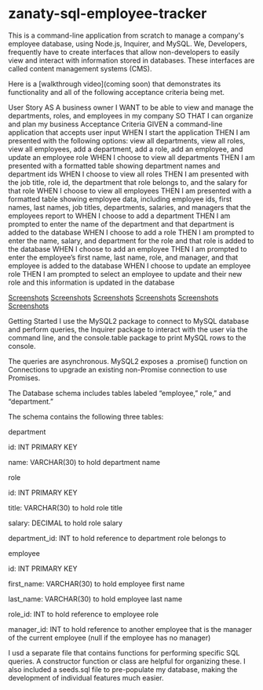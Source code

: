 # zanaty-sql-employee-tracker

This is a command-line application from scratch to manage a company's employee database, using Node.js, Inquirer, and MySQL.
We, Developers, frequently have to create interfaces that allow non-developers to easily view and interact with information stored in databases. These interfaces are called content management systems (CMS). 

Here is a [walkthrough video](coming soon) that demonstrates its functionality and all of the following acceptance criteria being met. 

User Story
AS A business owner I WANT to be able to view and manage the departments, roles, and employees in my company
SO THAT I can organize and plan my business
Acceptance Criteria
GIVEN a command-line application that accepts user input
WHEN I start the application
THEN I am presented with the following options: view all departments, view all roles, view all employees, add a department, add a role, add an employee, and update an employee role
WHEN I choose to view all departments
THEN I am presented with a formatted table showing department names and department ids
WHEN I choose to view all roles
THEN I am presented with the job title, role id, the department that role belongs to, and the salary for that role
WHEN I choose to view all employees
THEN I am presented with a formatted table showing employee data, including employee ids, first names, last names, job titles, departments, salaries, and managers that the employees report to
WHEN I choose to add a department
THEN I am prompted to enter the name of the department and that department is added to the database
WHEN I choose to add a role
THEN I am prompted to enter the name, salary, and department for the role and that role is added to the database
WHEN I choose to add an employee
THEN I am prompted to enter the employee’s first name, last name, role, and manager, and that employee is added to the database
WHEN I choose to update an employee role
THEN I am prompted to select an employee to update and their new role and this information is updated in the database

[Screenshots](/images/Downloading%20Json.png)
[Screenshots](/images/starting%20npm.png)
[Screenshots](/images/View%20Department-role-add.png)
[Screenshots](/images/View%20Departments.png)
[Screenshots](/images/View%20Employees.png)
[Screenshots](/images/Viow%20Department-role.png)



Getting Started
I use the MySQL2 package to connect to MySQL database and perform queries, the Inquirer package to interact with the user via the command line, and the console.table package to print MySQL rows to the console.


The queries are asynchronous. MySQL2 exposes a .promise() function on Connections to upgrade an existing non-Promise connection to use Promises.

The Database schema includes tables labeled “employee,” role,” and “department.”

The schema contains the following three tables:

department

id: INT PRIMARY KEY

name: VARCHAR(30) to hold department name

role

id: INT PRIMARY KEY

title: VARCHAR(30) to hold role title

salary: DECIMAL to hold role salary

department_id: INT to hold reference to department role belongs to

employee

id: INT PRIMARY KEY

first_name: VARCHAR(30) to hold employee first name

last_name: VARCHAR(30) to hold employee last name

role_id: INT to hold reference to employee role

manager_id: INT to hold reference to another employee that is the manager of the current employee (null if the employee has no manager)

I usd a separate file that contains functions for performing specific SQL queries. A constructor function or class are helpful for organizing these. I also included a seeds.sql file to pre-populate my database, making the development of individual features much easier.

